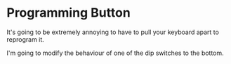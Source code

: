 # Programming Button

It's going to be extremely annoying to have to pull your keyboard apart to reprogram it.

I'm going to modify the behaviour of one of the dip switches to the bottom.

